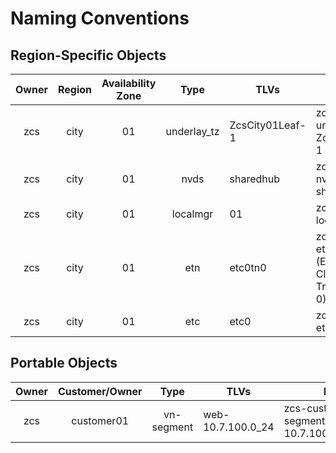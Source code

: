 # Naming Conventions

## Region-Specific Objects

| Owner | Region | Availability Zone | Type | TLVs | Full Name |
|:-:|:-:|:-:|:-:|-|-|
|zcs|city|01|underlay_tz|ZcsCity01Leaf-1|zcs-city01-underlay_tz-ZcsCity01Leaf-1 |
|zcs|city|01|nvds|sharedhub|zcs-city01-nvds-sharedhub |
|zcs|city|01|localmgr|01|zcs-city01-localmgr-01 |
|zcs|city|01|etn|etc0tn0|zcs-city01-etn-etc0tn0 (Edge Transport Cluster 0 Transport Node 0) |
|zcs|city|01|etc|etc0|zcs-city01-etc-etc0 |

## Portable Objects

| Owner | Customer/Owner | Type | TLVs | Full Name |
|:-:|:-:|:-:|-|-|
|zcs|customer01|vn-segment|web-10.7.100.0_24| zcs-customer01-vn-segment-web-10.7.100.0_24_fe80::_127 |
